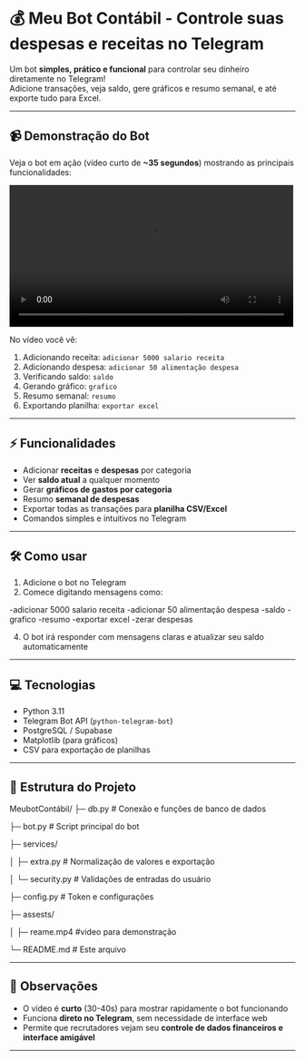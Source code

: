 # 💰 Meu Bot Contábil - Controle suas despesas e receitas no Telegram

Um bot **simples, prático e funcional** para controlar seu dinheiro diretamente no Telegram!  
Adicione transações, veja saldo, gere gráficos e resumo semanal, e até exporte tudo para Excel.

---

## 📹 Demonstração do Bot

Veja o bot em ação (vídeo curto de **~35 segundos**) mostrando as principais funcionalidades:

<video src="assets/readme.mp4" controls width="500"></video>

No vídeo você vê:  
1. Adicionando receita: `adicionar 5000 salario receita`  
2. Adicionando despesa: `adicionar 50 alimentação despesa`  
3. Verificando saldo: `saldo`  
4. Gerando gráfico: `grafico`  
5. Resumo semanal: `resumo`  
6. Exportando planilha: `exportar excel`  

---

## ⚡ Funcionalidades

- Adicionar **receitas** e **despesas** por categoria  
- Ver **saldo atual** a qualquer momento  
- Gerar **gráficos de gastos por categoria**  
- Resumo **semanal de despesas**  
- Exportar todas as transações para **planilha CSV/Excel**  
- Comandos simples e intuitivos no Telegram  

---

## 🛠 Como usar

1. Adicione o bot no Telegram  
2. Comece digitando mensagens como:
   
 -adicionar 5000 salario receita
 -adicionar 50 alimentação despesa
 -saldo
 -grafico
 -resumo
 -exportar excel
 -zerar despesas

4. O bot irá responder com mensagens claras e atualizar seu saldo automaticamente  

---

## 💻 Tecnologias

- Python 3.11  
- Telegram Bot API (`python-telegram-bot`)  
- PostgreSQL / Supabase  
- Matplotlib (para gráficos)  
- CSV para exportação de planilhas  

---

## 📂 Estrutura do Projeto
MeubotContábil/
├─ db.py # Conexão e funções de banco de dados

├─ bot.py # Script principal do bot

├─ services/

│ ├─ extra.py # Normalização de valores e exportação

│ └─ security.py # Validações de entradas do usuário

├─ config.py # Token e configurações

├─ assests/

│ ├─ reame.mp4 #video para demonstração

└─ README.md # Este arquivo

---

## 🚀 Observações

- O vídeo é **curto** (30-40s) para mostrar rapidamente o bot funcionando  
- Funciona **direto no Telegram**, sem necessidade de interface web  
- Permite que recrutadores vejam seu **controle de dados financeiros e interface amigável**  

---
